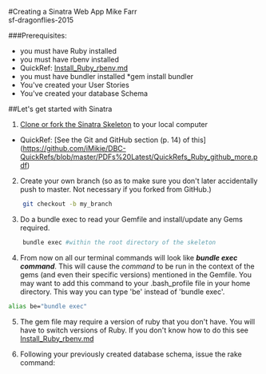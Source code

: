 #Creating a Sinatra Web App
Mike Farr <br>
sf-dragonflies-2015

###Prerequisites:
* you must have Ruby installed
* you must have rbenv installed
 * QuickRef: [Install_Ruby_rbenv.md](https://github.com/iMikie/DBC-QuickRefs/blob/master/Install_Ruby_rbenv.md)
* you must have bundler installed
  *gem install bundler 
* You've created your User Stories
* You've created your database Schema
 
 
##Let's get started with Sinatra
1. [Clone or fork the Sinatra Skeleton](https://github.com/sf-dragonflies-2015/sinatra-skeleton-mvc-challenge) to your local computer
 * QuickRef: [See the Git and GitHub section (p. 14) of this] (https://github.com/iMikie/DBC-QuickRefs/blob/master/PDFs%20Latest/QuickRefs_Ruby_github_more.pdf)
  
2. Create your own branch (so as to  make sure you don't later accidentally push to master.  Not necessary if you forked from GitHub.)
```sh
    git checkout -b my_branch
```
3. Do a bundle exec to read your Gemfile and install/update any Gems required. 

```sh
    bundle exec #within the root directory of the skeleton
```
4. From now on all our terminal commands will look like ***bundle exec command***.  This will cause the *command* to be run in the context of the gems (and even their specific versions) mentioned in the Gemfile.  You may want to add this command to your .bash_profile file in your home directory.  This way you can type 'be' instead of 'bundle exec'.
```sh
alias be="bundle exec"
```
5. The gem file may require a version of ruby that you don't have.  You will have to switch versions of Ruby. If you don't know how to do this see [Install_Ruby_rbenv.md](https://github.com/iMikie/DBC-QuickRefs/blob/master/Install_Ruby_rbenv.md)

6. Following your previously created database schema, issue the rake command:
